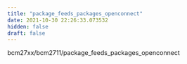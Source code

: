 ```yaml
---
title: "package_feeds_packages_openconnect"
date: 2021-10-30 22:26:33.073532
hidden: false
draft: false
---
```


bcm27xx/bcm2711/package_feeds_packages_openconnect

